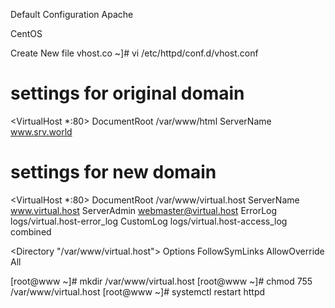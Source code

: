 Default Configuration Apache

CentOS

Create New file vhost.co
~]# vi /etc/httpd/conf.d/vhost.conf
# settings for original domain
<VirtualHost *:80>
    DocumentRoot /var/www/html
    ServerName www.srv.world
</VirtualHost>

# settings for new domain
<VirtualHost *:80>
    DocumentRoot /var/www/virtual.host
    ServerName www.virtual.host
    ServerAdmin webmaster@virtual.host
    ErrorLog logs/virtual.host-error_log
    CustomLog logs/virtual.host-access_log combined
</VirtualHost>

<Directory "/var/www/virtual.host">
    Options FollowSymLinks
    AllowOverride All
</Directory>

[root@www ~]# mkdir /var/www/virtual.host
[root@www ~]# chmod 755 /var/www/virtual.host
[root@www ~]# systemctl restart httpd
